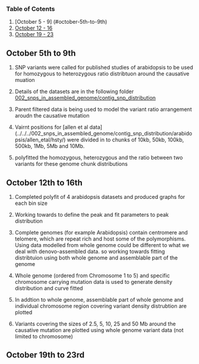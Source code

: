 ### Table of Cotents
1. [October 5 - 9]  (#october-5th-to-9th)
2. [October 12 - 16](#october-12th-to-16th)
3. [October 19 - 23](#october-19th-to-23rd)


## October 5th to 9th

1. SNP variants were called for published studies of arabidopsis to be used for homozygous to heterozygous ratio distribtuon around the causative muation

2. Details of the datasets are in the following folder [002_snps\_in\_assembled\_genome/contig\_snp\_distribution](../../../002_snps_in_assembled_genome/contig_snp_distribution/)

3. Parent filtered data is being used to model the variant ratio arrangement aroudn the causative mutation

4. Vairnt positions for [allen et al data] (../../../002_snps_in_assembled_genome/contig_snp_distribution/arabidopsis/allen_etal/hsty/) were divided in to chunks of 10kb, 50kb, 100kb, 500kb, 1Mb, 5Mb and 10Mb.

5. polyfitted the homozygous, heterozygous and the ratio between two variants for these genome chunk distributions


## October 12th to 16th

1. Completed polyfit of 4 arabidopsis datasets and produced graphs for each bin size

2. Working towards to define the peak and fit parameters to peak distribution

3. Complete genomes (for example Arabidopsis) contain centromere and telomere, which are repeat rich and host some of the polymorphisms. Using data modelled from whole genome could be different to what we deal with denovo-assembled data. so working towards fitting distribtuion using both whole genome and assemblable part of the genome

4. Whole genome (ordered from Chromosome 1 to 5) and specific chromosome carrying mutation data is used to generate density distribution and curve fitted

5. In addtion to whole genome, assemblable part of whole genome and individual chromosome region covering variant density distrubtion are plotted

6. Variants covering the sizes of 2.5, 5, 10, 25 and 50 Mb around the causative mutation are plotted using whole genome variant data (not limited to chromosome)


## October 19th to 23rd
